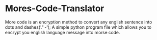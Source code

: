 # Mores-Code-Translator
More code is an encryption method to convert any english sentence into dots and dashes('.''-');
A simple python program file which allows you to encrypt you english language message into morse code.
